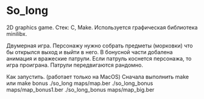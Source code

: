 # So_long
2D graphics game.
Стек: C, Make. Используется графическая библиотека minilibx.

Двумерная игра. Персонажу нужно собрать предметы (морковки) что бы открылся выход и выйти в него.
В бонусной части добалена анимация и вражеские патрули. Если патруль коснется персонажа, то игра проиграна.
Патрули передвигаются рандомно.


Как запустить. (работает только на MacOS)
Сначала выполнить make или make bonus
./so_long maps/map.ber
./so_long_bonus maps/map_bonus1.ber
./so_long_bonus maps/map_big.ber
